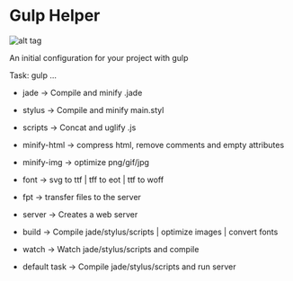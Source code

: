 Gulp Helper
====
![alt tag](http://s28.postimg.org/bf590ks4d/gulp.png)

An initial configuration for your project with gulp


Task: gulp ...

* jade -> Compile and minify .jade
* stylus -> Compile and minify main.styl
* scripts -> Concat and uglify .js
* minify-html -> compress html, remove comments and empty attributes
* minify-img -> optimize png/gif/jpg
* font -> svg to ttf | tff to eot | ttf to woff
* fpt -> transfer files to the server 
* server -> Creates a web server
* build -> Compile jade/stylus/scripts | optimize images | convert fonts
* watch -> Watch jade/stylus/scripts and compile

* default task -> Compile jade/stylus/scripts and run server
